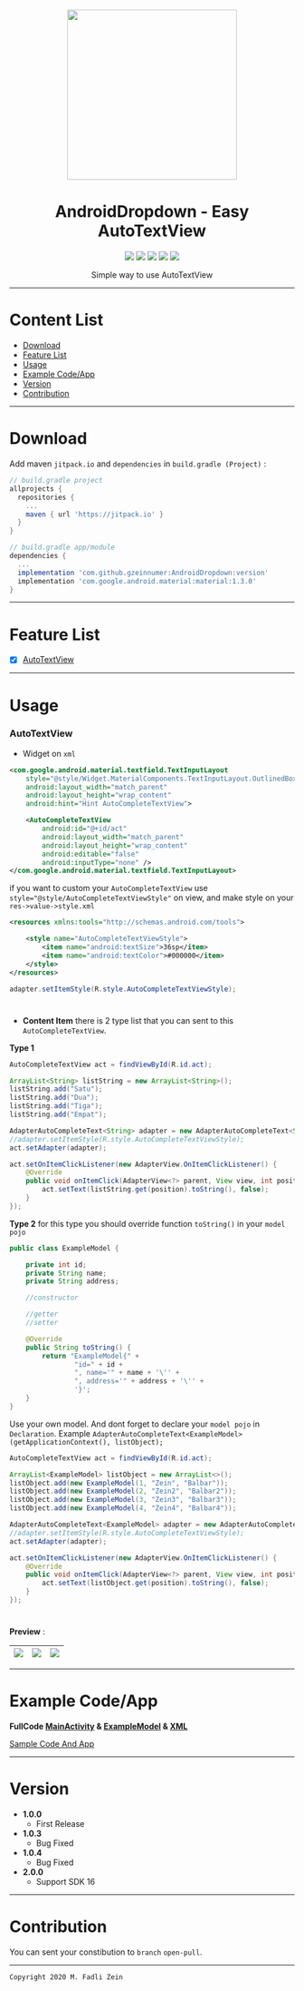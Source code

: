 <h1 align="center">
<img src="https://github.com/gzeinnumer/AndroidDropdown/blob/master/preview/example2.jpg" width="300"/>

</h1>

<h1 align="center">
  AndroidDropdown - Easy AutoTextView
</h1>

<div align="center">
    <a><img src="https://img.shields.io/badge/Version-2.0.0-brightgreen.svg?style=flat"></a>
    <a><img src="https://img.shields.io/badge/ID-gzeinnumer-blue.svg?style=flat"></a>
    <a><img src="https://img.shields.io/badge/Java-Suport-green?logo=java&style=flat"></a>
    <a><img src="https://img.shields.io/badge/Kotlin-Suport-green?logo=kotlin&style=flat"></a>
    <a href="https://github.com/gzeinnumer"><img src="https://img.shields.io/github/followers/gzeinnumer?label=follow&style=social"></a>
    <br>
    <p>Simple way to use AutoTextView</p>
</div>

---
# Content List
* [Download](#download)
* [Feature List](#feature-list)
* [Usage](#usage)
* [Example Code/App](#example-codeapp)
* [Version](#version)
* [Contribution](#contribution)

---
# Download
Add maven `jitpack.io` and `dependencies` in `build.gradle (Project)` :
```gradle
// build.gradle project
allprojects {
  repositories {
    ...
    maven { url 'https://jitpack.io' }
  }
}

// build.gradle app/module
dependencies {
  ...
  implementation 'com.github.gzeinnumer:AndroidDropdown:version'
  implementation 'com.google.android.material:material:1.3.0'
}
```

---
# Feature List
- [x] [AutoTextView](#AutoTextView)

---
# Usage

### AutoTextView

- Widget on `xml`
```xml
<com.google.android.material.textfield.TextInputLayout
    style="@style/Widget.MaterialComponents.TextInputLayout.OutlinedBox.ExposedDropdownMenu"
    android:layout_width="match_parent"
    android:layout_height="wrap_content"
    android:hint="Hint AutoCompleteTextView">

    <AutoCompleteTextView
        android:id="@+id/act"
        android:layout_width="match_parent"
        android:layout_height="wrap_content"
        android:editable="false"
        android:inputType="none" />
</com.google.android.material.textfield.TextInputLayout>
```

if you want to custom your `AutoCompleteTextView` use `style="@style/AutoCompleteTextViewStyle"` on view, and make style on your `res->value->style.xml`
```xml
<resources xmlns:tools="http://schemas.android.com/tools">

    <style name="AutoCompleteTextViewStyle">
        <item name="android:textSize">36sp</item>
        <item name="android:textColor">#000000</item>
    </style>
</resources>
```
```java
adapter.setItemStyle(R.style.AutoCompleteTextViewStyle);
```

#
- **Content Item** there is 2 type list that you can sent to this `AutoCompleteTextView`.

**Type 1**
```java
AutoCompleteTextView act = findViewById(R.id.act);

ArrayList<String> listString = new ArrayList<String>();
listString.add("Satu");
listString.add("Dua");
listString.add("Tiga");
listString.add("Empat");

AdapterAutoCompleteText<String> adapter = new AdapterAutoCompleteText<String>(getApplicationContext(), listString);
//adapter.setItemStyle(R.style.AutoCompleteTextViewStyle);
act.setAdapter(adapter);

act.setOnItemClickListener(new AdapterView.OnItemClickListener() {
    @Override
    public void onItemClick(AdapterView<?> parent, View view, int position, long id) {
        act.setText(listString.get(position).toString(), false);
    }
});
```

**Type 2** for this type you should override function `toString()` in your `model pojo`
```java
public class ExampleModel {

    private int id;
    private String name;
    private String address;

    //constructor

    //getter
    //setter

    @Override
    public String toString() {
        return "ExampleModel{" +
                "id=" + id +
                ", name='" + name + '\'' +
                ", address='" + address + '\'' +
                '}';
    }
}
```
Use your own model. And dont forget to declare your `model pojo` in `Declaration`. Example `AdapterAutoCompleteText<ExampleModel>(getApplicationContext(), listObject);`
```java
AutoCompleteTextView act = findViewById(R.id.act);

ArrayList<ExampleModel> listObject = new ArrayList<>();
listObject.add(new ExampleModel(1, "Zein", "Balbar"));
listObject.add(new ExampleModel(2, "Zein2", "Balbar2"));
listObject.add(new ExampleModel(3, "Zein3", "Balbar3"));
listObject.add(new ExampleModel(4, "Zein4", "Balbar4"));

AdapterAutoCompleteText<ExampleModel> adapter = new AdapterAutoCompleteText<ExampleModel>(getApplicationContext(), listObject);
//adapter.setItemStyle(R.style.AutoCompleteTextViewStyle);
act.setAdapter(adapter);

act.setOnItemClickListener(new AdapterView.OnItemClickListener() {
    @Override
    public void onItemClick(AdapterView<?> parent, View view, int position, long id) {
        act.setText(listObject.get(position).toString(), false);
    }
});
```

#

**Preview** :

| <img src="https://github.com/gzeinnumer/AndroidDropdown/blob/master/preview/example1.jpg"/>| <img src="https://github.com/gzeinnumer/AndroidDropdown/blob/master/preview/example2.jpg"/> |<img src="https://github.com/gzeinnumer/AndroidDropdown/blob/master/preview/example3.jpg"/> |
|:---|:---|:---|

---
# Example Code/App

**FullCode [MainActivity](https://github.com/gzeinnumer/AndroidDropdown/blob/master/app/src/main/java/com/gzeinnumer/AndroidDropdown/MainActivity.java) & [ExampleModel](https://github.com/gzeinnumer/AndroidDropdown/blob/master/app/src/main/java/com/gzeinnumer/AndroidDropdown/ExampleModel.java) & [XML](https://github.com/gzeinnumer/AndroidDropdown/blob/master/app/src/main/res/layout/activity_main.xml)**

[Sample Code And App](https://github.com/gzeinnumer/MyLibAutoTextViewExample)

---
# Version
- **1.0.0**
  - First Release
- **1.0.3**
  - Bug Fixed
- **1.0.4**
  - Bug Fixed
- **2.0.0**
  - Support SDK 16

---
# Contribution
You can sent your constibution to `branch` `open-pull`.

---

```
Copyright 2020 M. Fadli Zein
```
